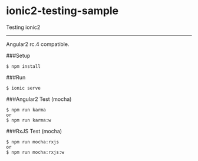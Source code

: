 # ionic2-testing-sample
Testing ionic2

---

Angular2 rc.4 compatible.

###Setup
```
$ npm install
```

###Run
```
$ ionic serve
```

###Angular2 Test (mocha)
```
$ npm run karma
or
$ npm run karma:w
```

###RxJS Test (mocha)
```
$ npm run mocha:rxjs
or
$ npm run mocha:rxjs:w
```
